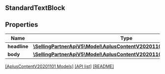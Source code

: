 ## StandardTextBlock

## Properties

Name | Type | Description | Notes
------------ | ------------- | ------------- | -------------
**headline** | [**\SellingPartnerApiV5\Model\AplusContentV20201101\TextComponent**](TextComponent.md) |  | [optional]
**body** | [**\SellingPartnerApiV5\Model\AplusContentV20201101\ParagraphComponent**](ParagraphComponent.md) |  | [optional]

[[AplusContentV20201101 Models]](../) [[API list]](../../Api) [[README]](../../../README.md)
